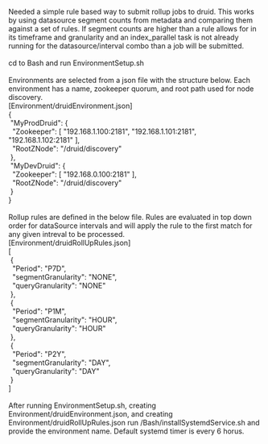 Needed a simple rule based way to submit rollup jobs to druid. This works by using datasource segment counts from metadata and comparing them against a set of rules. If segment counts are higher than a rule allows for in its timeframe and granularity and an index_parallel task is not already running for the datasource/interval combo than a job will be submitted.<br />
<br />
cd to Bash and run EnvironmentSetup.sh<br />
<br />
Environments are selected from a json file with the structure below. Each environment has a name, zookeeper quorum, and root path used for node discovery.<br />
[Environment/druidEnvironment.json]<br />
{<br />
&nbsp;"MyProdDruid": {<br />
&nbsp;&nbsp;"Zookeeper": [ "192.168.1.100:2181", "192.168.1.101:2181", "192.168.1.102:2181" ],<br />
&nbsp;&nbsp;"RootZNode": "/druid/discovery"<br />
&nbsp;},<br />
&nbsp;"MyDevDruid": {<br />
&nbsp;&nbsp;"Zookeeper": [ "192.168.0.100:2181" ],<br />
&nbsp;&nbsp;"RootZNode": "/druid/discovery"<br />
&nbsp;}<br />
}<br />
<br />
Rollup rules are defined in the below file. Rules are evaluated in top down order for dataSource intervals and will apply the rule to the first match for any given intreval to be processed.<br />
[Environment/druidRollUpRules.json]<br />
[<br />
&nbsp;{<br />
&nbsp;&nbsp;"Period": "P7D",<br />
&nbsp;&nbsp;"segmentGranularity": "NONE",<br />
&nbsp;&nbsp;"queryGranularity": "NONE"<br />
&nbsp;},<br />
&nbsp;{<br />
&nbsp;&nbsp;"Period": "P1M",<br />
&nbsp;&nbsp;"segmentGranularity": "HOUR",<br />
&nbsp;&nbsp;"queryGranularity": "HOUR"<br />
&nbsp;},<br />
&nbsp;{<br />
&nbsp;&nbsp;"Period": "P2Y",<br />
&nbsp;&nbsp;"segmentGranularity": "DAY",<br />
&nbsp;&nbsp;"queryGranularity": "DAY"<br />
&nbsp;}<br />
]<br />
<br />
After running EnvironmentSetup.sh, creating Environment/druidEnvironment.json, and creating Environment/druidRollUpRules.json run /Bash/installSystemdService.sh and provide the environment name. Default systemd timer is every 6 horus.

